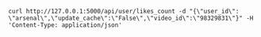 

    curl http://127.0.0.1:5000/api/user/likes_count -d "{\"user_id\": \"arsenal\",\"update_cache\":\"False\",\"video_id\":\"98329831\"}" -H 'Content-Type: application/json'